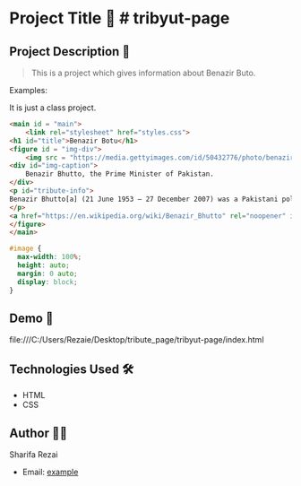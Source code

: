 
# Project Title 🚀   # tribyut-page

## Project Description 📝

> This is a project which gives information about Benazir Buto.

Examples:

It is just a class project.

```html
<main id = "main">
    <link rel="stylesheet" href="styles.css">
<h1 id="title">Benazir Botu</h1>
<figure id = "img-div">
    <img src = "https://media.gettyimages.com/id/50432776/photo/benazir-bhutto.jpg?s=612x612&w=gi&k=20&c=tGiJIj9lF_DMBSdzWfTs8vC6ppQ3frokDSENvqTh-mA=" id="image">
<div id="img-caption">
    Benazir Bhutto, the Prime Minister of Pakistan.
</div>
<p id="tribute-info">
Benazir Bhutto[a] (21 June 1953 – 27 December 2007) was a Pakistani politician and stateswoman who served as the 11th and 13th prime minister of Pakistan from 1988 to 1990 and again from 1993 to 1996. She was the first woman elected to head a democratic government in a Muslim-majority country. Ideologically a liberal and a secularist, she chaired or co-chaired the Pakistan People's Party (PPP) from the early 1980s until her assassination in 2007.
</p>
<a href="https://en.wikipedia.org/wiki/Benazir_Bhutto" rel="noopener" id="tribute-link" target ="_blank">Wikipedia</a>
</figure>
</main>
```

```css
#image {
  max-width: 100%;
  height: auto;
  margin: 0 auto;
  display: block;
}

```


## Demo 📸

file:///C:/Users/Rezaie/Desktop/tribute_page/tribyut-page/index.html

## Technologies Used 🛠️

- HTML
- CSS

## Author 👩‍💻
Sharifa Rezai
- Email: [example](sharifashaida82@gmail.com)
